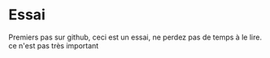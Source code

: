 # Essai
Premiers pas sur github, ceci est un essai, ne perdez pas de temps à le lire.
ce n'est pas très important